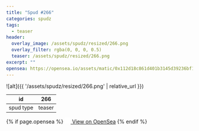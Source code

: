 ```yaml
---
title: "Spud #266"
categories: spudz
tags:
  - teaser
header:
  overlay_image: /assets/spudz/resized/266.png
  overlay_filter: rgba(0, 0, 0, 0.5)
  teaser: /assets/spudz/resized/266.png
excerpt: ""
opensea: https://opensea.io/assets/matic/0x112d18c861d401b3145d39236bf149f01e18beed/266
---
```

![alt]({{ '/assets/spudz/resized/266.png' | relative_url }})

| id | 266 |
|-|-|
| spud type | teaser |

{% if page.opensea %}
<a href="{{page.opensea}}" class="btn btn--info" onclick="window.open(this.href, '_blank'); return false;"><img src="/assets/images/opensea.svg" width="16px"><span>  View on OpenSea</span></a>
{% endif %}
